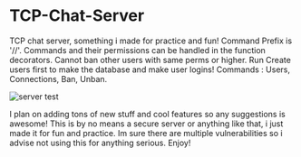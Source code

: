 # TCP-Chat-Server
TCP chat server, something i made for practice and fun!
Command Prefix is '//'. Commands and their permissions can be handled in the function decorators. Cannot ban other users with same perms or higher.
Run Create users first to make the database and make user logins!
Commands : Users, Connections, Ban, Unban.

![server test](https://user-images.githubusercontent.com/80642468/128669686-84d4e8da-17ff-4137-b66a-8e1351bef8fb.PNG)

I plan on adding tons of new stuff and cool features so any suggestions is awesome! This is by no means a secure server or anything like that, i just made it for fun and practice. Im sure there are multiple vulnerabilities so i advise not using this for anything serious.
Enjoy!
